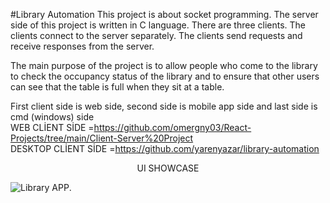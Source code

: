 #Library Automation 
This project is about socket programming.
The server side of this project is written in C language. 
There are three clients. The clients connect to the server separately.
The clients send requests and receive responses from the server.

The main purpose of the project is to allow people who come to the library to check the occupancy status of the library and
to ensure that other users can see that the table is full when they sit at a table. 

First client side is web side, second side is mobile app side and last side is cmd (windows) side<br>
WEB CLİENT SİDE =https://github.com/omergny03/React-Projects/tree/main/Client-Server%20Project <br>
DESKTOP CLİENT SİDE =https://github.com/yarenyazar/library-automation<p align="center">
  UI SHOWCASE</p>
                                                      ![Library APP](Library-AUTOMATİON.png).
